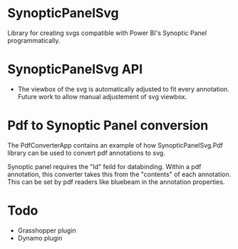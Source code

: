 # SynopticPanelSvg
 Library for creating svgs compatible with Power BI's Synoptic Panel programmatically.

# SynopticPanelSvg API
- The viewbox of the svg is automatically adjusted to fit every annotation. Future work to allow manual adjustement of svg viewbox.

# Pdf to Synoptic Panel conversion
The PdfConverterApp contains an example of how SynopticPanelSvg.Pdf library can be used to convert pdf annotations to svg.

Synoptic panel requires the "Id" feild for databinding. Within a pdf annotation, this converter takes this from the "contents" of each annotation. This can be set by pdf readers like bluebeam in the annotation properties.

# Todo
- Grasshopper plugin
- Dynamo plugin